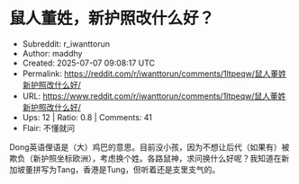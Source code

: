 # 鼠人董姓，新护照改什么好？

- Subreddit: r_iwanttorun
- Author: maddhy
- Created: 2025-07-07 09:08:17 UTC
- Permalink: https://reddit.com/r/iwanttorun/comments/1ltpeqw/鼠人董姓新护照改什么好/
- URL: https://www.reddit.com/r/iwanttorun/comments/1ltpeqw/鼠人董姓新护照改什么好/
- Ups: 12 | Ratio: 0.8 | Comments: 41
- Flair: 不懂就问


Dong英语俚语是（大）鸡巴的意思。目前没小孩，因为不想让后代（如果有）被欺负（新护照坐标欧洲），考虑换个姓。各路鼠神，求问换什么好呢？我知道在新加坡董拼写为Tang，香港是Tung，但听着还是支里支气的。

